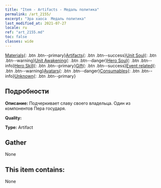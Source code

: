 ```yaml
---
title: "Item - Artifacts - Медаль политика"
permalink: /art_2155/
excerpt: "Эра хаоса  Медаль политика"
last_modified_at: 2021-07-27
locale: ru
ref: "art_2155.md"
toc: false
classes: wide
---
```

 [Materials](/ItemsRU/){: .btn .btn--primary}[Artifacts](/ItemsRU/Artifacts/){: .btn .btn--success}[Unit Soul](/ItemsRU/UnitSoul/){: .btn .btn--warning}[Unit Awakening](/ItemsRU/UnitAwakening/){: .btn .btn--danger}[Hero Soul](/ItemsRU/HeroSoul/){: .btn .btn--info}[Hero Skill](/ItemsRU/HeroSkill/){: .btn .btn--primary}[Gift](/ItemsRU/Gift/){: .btn .btn--success}[Event related](/ItemsRU/Events/){: .btn .btn--warning}[Avatars](/ItemsRU/Avatars/){: .btn .btn--danger}[Consumables](/ItemsRU/Consumables/){: .btn .btn--info}[Unknown](/ItemsRU/Unknown/){: .btn .btn--primary}

## Подробности
 **Описание:** Подчеркивает славу своего владельца. Один из компонентов Пера государя.

 **Quality:** 

 **Type:** Artifact

## Gather

  None

## This item contains:

  None

